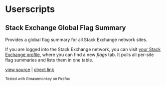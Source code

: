 # Userscripts

## Stack Exchange Global Flag Summary

Provides a global flag summary for all Stack Exchange network sites.

If you are logged into the Stack Exchange network, you can visit [your Stack Exchange profile](http://stackexchange.com/users/current?tab=flags), where you can find a new *flags* tab. It pulls all per-site flag summaries and lists them in one table.

[view source](SE_global_flag_summary.user.js) | [direct link](SE_global_flag_summary.user.js?raw=true)

<sup>Tested with Greasemonkey on Firefox</sup>
